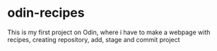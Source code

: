 # odin-recipes
This is my first project on Odin, where i have to make a webpage with recipes, creating repository, add, stage and commit project

